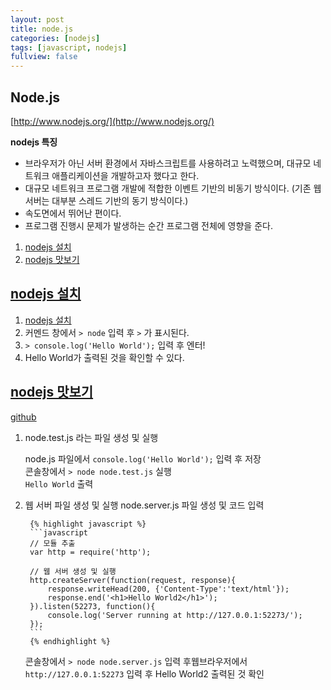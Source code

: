```yaml
---
layout: post
title: node.js
categories: [nodejs]
tags: [javascript, nodejs]
fullview: false
---
```


## Node.js  
[http://www.nodejs.org/](http://www.nodejs.org/)  

**nodejs 특징**  
- 브라우저가 아닌 서버 환경에서 자바스크립트를 사용하려고 노력했으며, 대규모 네트워크 애플리케이션을 개발하고자 했다고 한다.  
- 대규모 네트워크 프로그램 개발에 적합한 이벤트 기반의 비동기 방식이다. (기존 웹 서버는 대부분 스레드 기반의 동기 방식이다.)  
- 속도면에서 뛰어난 편이다.  
- 프로그램 진행시 문제가 발생하는 순간 프로그램 전체에 영향을 준다.  

1. [nodejs 설치](#setup)  
1. [nodejs 맛보기](#practice)  

## <a href="#" name="setup">nodejs 설치</a>  
1. [nodejs 설치](http://www.nodejs.org/download/ "nodejs 설치")  
1. 커멘드 창에서 `> node` 입력 후 `>` 가 표시된다.  
1. `> console.log('Hello World');` 입력 후 엔터!  
1. Hello World가 출력된 것을 확인할 수 있다.  

## <a href="#" name="practice">nodejs 맛보기</a>  
<a href="{{ site.BASE_PATH }}/dev/nodejs/test/" class="btn btn-default">github</a>  

1. node.test.js 라는 파일 생성 및 실행
    
	node.js 파일에서 `console.log('Hello World');` 입력 후 저장  
	콘솔창에서 `> node node.test.js` 실행  
	`Hello World` 출력  
    
1. 웹 서버 파일 생성 및 실행
	node.server.js 파일 생성 및 코드 입력  
                
        {% highlight javascript %}
		```javascript
		// 모듈 추출
		var http = require('http');

		// 웹 서버 생성 및 실행
		http.createServer(function(request, response){
			response.writeHead(200, {'Content-Type':'text/html'});
			response.end('<h1>Hello World2</h1>');
		}).listen(52273, function(){
			console.log('Server running at http://127.0.0.1:52273/');
		});
		```
        {% endhighlight %}

	콘솔창에서 `> node node.server.js` 입력 후웹브라우저에서 `http://127.0.0.1:52273` 입력 후 Hello World2 출력된 것 확인  

